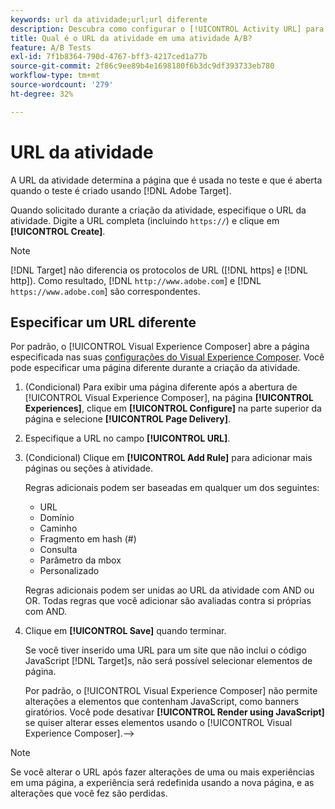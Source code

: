 ```yaml
---
keywords: url da atividade;url;url diferente
description: Descubra como configurar o [!UICONTROL Activity URL] para definir páginas de teste e garantir um design de teste preciso.
title: Qual é o URL da atividade em uma atividade A/B?
feature: A/B Tests
exl-id: 7f1b8364-790d-4767-bff3-4217ced1a77b
source-git-commit: 2f86c9ee89b4e1698180f6b3dc9df393733eb780
workflow-type: tm+mt
source-wordcount: '279'
ht-degree: 32%

---
```


# URL da atividade

A URL da atividade determina a página que é usada no teste e que é aberta quando o teste é criado usando [!DNL Adobe Target].

Quando solicitado durante a criação da atividade, especifique o URL da atividade. Digite a URL completa (incluindo `https://`) e clique em **[!UICONTROL Create]**.

>[!NOTE]
>
>[!DNL Target] não diferencia os protocolos de URL ([!DNL https] e [!DNL http]). Como resultado, [!DNL `http://www.adobe.com`] e [!DNL `https://www.adobe.com`] são correspondentes.

## Especificar um URL diferente

Por padrão, o [!UICONTROL Visual Experience Composer] abre a página especificada nas suas [configurações do Visual Experience Composer](/help/main/administrating-target/visual-experience-composer-set-up.md). Você pode especificar uma página diferente durante a criação da atividade.

1. (Condicional) Para exibir uma página diferente após a abertura de [!UICONTROL Visual Experience Composer], na página **[!UICONTROL Experiences]**, clique em **[!UICONTROL Configure]** na parte superior da página e selecione **[!UICONTROL Page Delivery]**.

1. Especifique a URL no campo **[!UICONTROL URL]**.

1. (Condicional) Clique em **[!UICONTROL Add Rule]** para adicionar mais páginas ou seções à atividade.

   Regras adicionais podem ser baseadas em qualquer um dos seguintes:

   * URL
   * Domínio
   * Caminho
   * Fragmento em hash (#)
   * Consulta
   * Parâmetro da mbox
   * Personalizado

   Regras adicionais podem ser unidas ao URL da atividade com AND ou OR. Todas regras que você adicionar são avaliadas contra si próprias com AND.

1. Clique em **[!UICONTROL Save]** quando terminar.

   Se você tiver inserido uma URL para um site que não inclui o código JavaScript [!DNL Target]s, não será possível selecionar elementos de página.

   Por padrão, o [!UICONTROL Visual Experience Composer] não permite alterações a elementos que contenham JavaScript, como banners giratórios. Você pode desativar **[!UICONTROL Render using JavaScript]** se quiser alterar esses elementos usando o [!UICONTROL Visual Experience Composer].—>

>[!NOTE]
>
>Se você alterar o URL após fazer alterações de uma ou mais experiências em uma página, a experiência será redefinida usando a nova página, e as alterações que você fez são perdidas.
